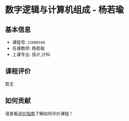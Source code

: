 # 数字逻辑与计算机组成 - 杨若瑜

## 基本信息

- 课程号: `22000160`
- 任课教师: 杨若瑜
- 上课专业: 信计,计科

## 课程评价

暂无

## 如何贡献

请查看[评价指南](../how-to-comment.md)了解如何评价课程！
